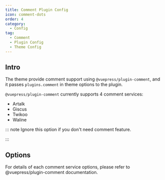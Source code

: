 ```yaml
---
title: Comment Plugin Config
icon: comment-dots
order: 4
category:
  - Config
tag:
  - Comment
  - Plugin Config
  - Theme Config
---
```


## Intro

The theme provide comment support using `@vuepress/plugin-comment`, and it passes `plugins.comment` in theme options to the plugin.

`@vuepress/plugin-comment` currently supports 4 comment services:

- Artalk
- Giscus
- Twikoo
- Waline

::: note Ignore this option if you don't need comment feature.

:::

## Options

For details of each comment service options, please refer to <ProjectLink name="comment2" path="/config/">@vuepress/plugin-comment documentation</ProjectLink>.

